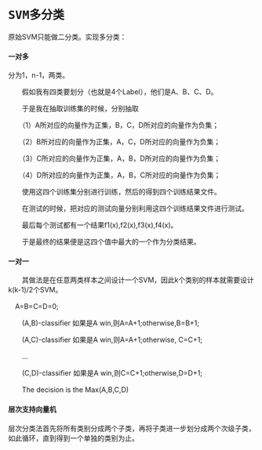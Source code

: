 # `SVM多分类`

原始SVM只能做二分类。实现多分类：

#### 一对多

分为1，n-1，两类。

　　假如我有四类要划分（也就是4个Label），他们是A、B、C、D。

　　于是我在抽取训练集的时候，分别抽取

　　（1）A所对应的向量作为正集，B，C，D所对应的向量作为负集；

　　（2）B所对应的向量作为正集，A，C，D所对应的向量作为负集；

　　（3）C所对应的向量作为正集，A，B，D所对应的向量作为负集；

　　（4）D所对应的向量作为正集，A，B，C所对应的向量作为负集；

　　使用这四个训练集分别进行训练，然后的得到四个训练结果文件。

　　在测试的时候，把对应的测试向量分别利用这四个训练结果文件进行测试。

　　最后每个测试都有一个结果f1(x),f2(x),f3(x),f4(x)。

　　于是最终的结果便是这四个值中最大的一个作为分类结果。
 
 #### 一对一
 
 　　其做法是在任意两类样本之间设计一个SVM，因此k个类别的样本就需要设计k(k-1)/2个SVM。
  
  　A=B=C=D=0;
   
　　(A,B)-classifier 如果是A win,则A=A+1;otherwise,B=B+1;
  
　　(A,C)-classifier 如果是A win,则A=A+1;otherwise, C=C+1;
  
　　...
  
　　(C,D)-classifier 如果是A win,则C=C+1;otherwise,D=D+1;
  
　　The decision is the Max(A,B,C,D)

#### 层次支持向量机

层次分类法首先将所有类别分成两个子类，再将子类进一步划分成两个次级子类，如此循环，直到得到一个单独的类别为止。
